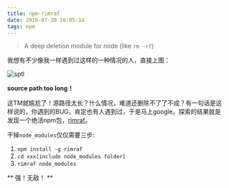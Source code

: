 ```yaml
---
title: npm-rimraf
date: 2016-07-30 16:05:14
tags: npm
---
```


> A deep deletion module for node (like `rm -rf`)
<!-- more -->

我想有不少像我一样遇到过这样的一种情况的人，直接上图：

<img src="http://oaul0t4t1.bkt.clouddn.com/imgs/SPTL.png" alt="sptl">

**source path too long！** 

这TM就尴尬了！源路径太长？什么情况，难道还删除不了了不成？有一句话是这样说的，你遇到的BUG，肯定也有人遇到过，于是马上google。探索的结果就是发现一个绝活npm包，[rimraf](https://www.npmjs.com/package/rimraf)。

干掉`node_modules`仅仅需要三步:
1. `npm install -g rimraf`
2. `cd xxx[include node_modules folder]`
3. `rimraf node_modules`

** 强！无敌！ **